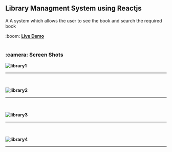 <h2> Library Managment System using Reactjs</h2>
<p>A A system which allows the user to see the book and search the required book</p>
 :boom: <b><a href="https://library-managment-reactjs.netlify.app/">Live Demo</a><b />
 
 <br /> 
 <br />
<h3> :camera: <b>Screen Shots</b> </h3>

![library1](https://github.com/sushmithaa20/Library-managment-rectjs/assets/68849782/e29df24a-01fc-43fd-9d0f-2f1c40ed836e)
<hr><br /> 

![library2](https://github.com/sushmithaa20/Library-managment-rectjs/assets/68849782/8ab166dd-948f-4cb8-8f41-ce57d906aad1)
<hr><br /> 
  
![library3](https://github.com/sushmithaa20/Library-managment-rectjs/assets/68849782/61aa5086-3ad4-4f1a-a298-01cb321091b9)
<hr><br /> 
  
![library4](https://github.com/sushmithaa20/Library-managment-rectjs/assets/68849782/5e84fe67-b25f-478f-a4b3-b66d43308647)
<hr><br /> 


